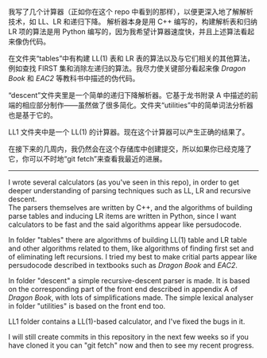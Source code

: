 我写了几个计算器（正如你在这个 repo 中看到的那样），以便更深入地了解解析技术，如 LL、LR 和递归下降。
解析器本身是用 C++ 编写的，构建解析表和归纳 LR 项的算法是用 Python 编写的，因为我希望计算器速度快，并且上述算法看起来像伪代码。
  
在文件夹“tables”中有构建 LL(1) 表和 LR 表的算法以及与它们相关的其他算法，例如查找 FIRST 集和消除左递归的算法。我尽力使关键部分看起来像 *Dragon Book* 和 *EAC2* 等教科书中描述的伪代码。
  
“descent”文件夹里是一个简单的递归下降解析器。它基于龙书附录 A 中描述的前端的相应部分制作——虽然做了很多简化。文件夹“utilities”中的简单词法分析器也是基于它的。
  
LL1 文件夹中是一个 LL(1) 的计算器。现在这个计算器可以产生正确的结果了。  

在接下来的几周内，我仍然会在这个存储库中创建提交，所以如果你已经克隆了它，你可以不时地“git fetch”来查看我最近的进展。
***
I wrote several calculators (as you've seen in this repo), in order to get deeper understanding of parsing techniques such as LL, LR and recursive descent.  
The parsers themselves are written by C++, and the algorithms of building parse tables and inducing LR items are written in Python, since I want calculators to be fast and the said algorithms appear like persudocode.  
  
In folder "tables" there are algorithms of building LL(1) table and LR table and other algorithms related to them, like algorithms of finding first set and of eliminating left recursions. I tried my best to make critial parts appear like persudocode described in textbooks such as *Dragon Book* and *EAC2*.  
  
In folder "descent" a simple recursive-descent parser is made. It is based on the corresponding part of the front end described in appendix A of *Dragon Book*, with lots of simplifications made. The simple lexical analyser in folder "utilities" is based on the front end too.  
  
LL1 folder contains a LL(1)-based calculator, and I've fixed the bugs in it.
  
I will still create commits in this repository in the next few weeks so if you have cloned it you can "git fetch" now and then to see my recent progress.
